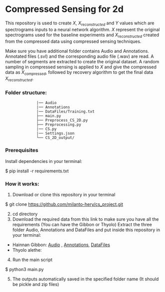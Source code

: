 # Compressed Sensing for 2d

This repository is used to create $X$, $X_{reconstructed}$ and $Y$ values which are spectrograms inputs to a neural network algorithm. 
$X$ represent the original spectrograms used for the baseline experiments and $X_{reconstructed}$ created from the compressed data using compressed sensing techniques.

Make sure you have additional folder contains Audio and Annotations. Annotated files (.svl) and the corresponding audio file (.wav) are read. 
A number of segments are extracted to create the original dataset. A random sampling in compressed sensing is applied to $X$ and give the compressed data as $X_{compressed}$, followed by recovery algorithm to get the final data $X_{reconstructed}$.
      
### Folder structure:

                  |── Audio
                  |── Annotations
                  |── DataFiles/Training.txt
                  ├── main.py
                  ├── Preprocess_CS_2D.py
                  ├── Preprocessing.py
                  |── CS.py
                  |── Settings.json  
                  └── CS_2D_output/
                  
### Prerequisites

Install dependencies in your terminal:

$ pip install -r requirements.txt             

### How it works:
1. Download or clone this repository in your terminal
  
  $ git clone https://github.com/milanto-hery/cs_project.git
    
2. cd directory
3.  Download the required data from this link to make sure you have all the requirements (You can have the Gibbon or Thyolo)
 Extract the three folder Audio, Annotations and DataFiles and put inside this repository in your terminal:
- Hainnan Gibbon: [Audio](https://drive.google.com/drive/folders/1xkFkqMIdceuwtHJzhvN3iooxIBVlbizf?usp=drive_link) , [Annotations](https://drive.google.com/drive/folders/1i_NRYObfRkUFPM9--brynGqJx9DQr5nV?usp=drive_link), [DataFiles](https://drive.google.com/drive/folders/1MfkSGr-U2PxwTPVByhy6Qj_1HIge0uG8?usp=drive_link)
- Thyolo alethe:


4. Run the main script
  
  $ python3 main.py
  
5. The outputs automatically saved in the specified folder name (It should be pickle and zip files)


         
